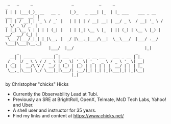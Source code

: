 ```
 _   _     _                 _           _     _                                  _
| | | |___(_)_ __   __ _    (_)_   _ ___| |_  | |_ ___    ___ _ __   ___  ___  __| |
| | | / __| | '_ \ / _` |   | | | | / __| __| | __/ _ \  / __| '_ \ / _ \/ _ \/ _` |
| |_| \__ \ | | | | (_| |   | | |_| \__ \ |_  | || (_) | \__ \ |_) |  __/  __/ (_| |
 \___/|___/_|_| |_|\__, |  _/ |\__,_|___/\__|  \__\___/  |___/ .__/ \___|\___|\__,_|
                   |___/  |__/                               |_|
     _                _                                  _
  __| | _____   _____| | ___  _ __  _ __ ___   ___ _ __ | |_
 / _` |/ _ \ \ / / _ \ |/ _ \| '_ \| '_ ` _ \ / _ \ '_ \| __|
| (_| |  __/\ V /  __/ | (_) | |_) | | | | | |  __/ | | | |_
 \__,_|\___| \_/ \___|_|\___/| .__/|_| |_| |_|\___|_| |_|\__|
                             |_|
```

by Christopher "chicks" Hicks

* Currently the Observability Lead at Tubi.
* Previously an SRE at BrightRoll, OpenX, Telmate, McD Tech Labs, Yahoo! and Uber.
* A shell user and instructor for 35 years.
* Find my links and content at https://www.chicks.net/
